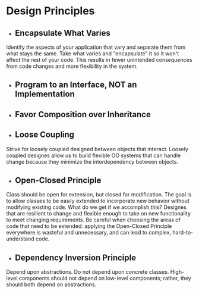 

# Design Principles

+ ## Encapsulate What Varies
Identify the aspects of your application that vary and separate them from what stays the same. Take what varies and "encapsulate" it so it won't affect the rest of your code. This results in fewer unintended consequences from code changes and more flexibility in the system.

+ ## Program to an Interface, NOT an Implementation

+ ## Favor Composition over Inheritance

+ ## Loose Coupling
Strive for loosely coupled designed between objects that interact. Loosely coupled designes allow us to build flexible OO systems that can handle change because they minimize the interdependency between objects.

+ ## Open-Closed Principle
Class should be open for extension, but closed for modification. The goal is to allow classes to be easily extended to incorporate new behavior without modifying existing code. What do we get if we accomplish this? Designes that are resilient to change and flexible enough to take on new functionality to meet changing requirements. Be careful when choosing the areas of code that need to be extended: applying the Open-Closed Principle everywhere is wasteful and unnecessary, and can lead to complex, hard-to-understand code.

+ ## Dependency Inversion Principle
Depend upon abstractions. Do not depend upon concrete classes. High-level components should not depend on low-level components; rather, they should both depend on abstractions.
